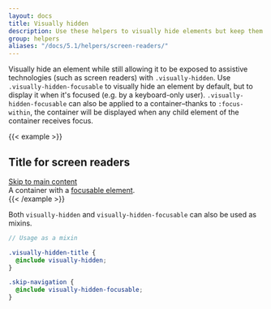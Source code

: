 ```yaml
---
layout: docs
title: Visually hidden
description: Use these helpers to visually hide elements but keep them accessible to assistive technologies.
group: helpers
aliases: "/docs/5.1/helpers/screen-readers/"
---
```


Visually hide an element while still allowing it to be exposed to assistive technologies (such as screen readers) with `.visually-hidden`. Use `.visually-hidden-focusable` to visually hide an element by default, but to display it when it's focused (e.g. by a keyboard-only user). `.visually-hidden-focusable` can also be applied to a container–thanks to `:focus-within`, the container will be displayed when any child element of the container receives focus.

{{< example >}}
<h2 class="visually-hidden">Title for screen readers</h2>
<a class="visually-hidden-focusable" href="#content">Skip to main content</a>
<div class="visually-hidden-focusable">A container with a <a href="#">focusable element</a>.</div>
{{< /example >}}

Both `visually-hidden` and `visually-hidden-focusable` can also be used as mixins.

```scss
// Usage as a mixin

.visually-hidden-title {
  @include visually-hidden;
}

.skip-navigation {
  @include visually-hidden-focusable;
}
```
